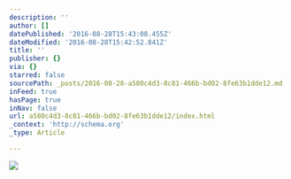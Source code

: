 ```yaml
---
description: ''
author: []
datePublished: '2016-08-28T15:43:08.455Z'
dateModified: '2016-08-28T15:42:52.841Z'
title: ''
publisher: {}
via: {}
starred: false
sourcePath: _posts/2016-08-28-a580c4d3-8c81-466b-bd02-8fe63b1dde12.md
inFeed: true
hasPage: true
inNav: false
url: a580c4d3-8c81-466b-bd02-8fe63b1dde12/index.html
_context: 'http://schema.org'
_type: Article

---
```

![](https://the-grid-user-content.s3-us-west-2.amazonaws.com/f0088879-7f8b-4c5c-94c1-6a22d6f68a5b.jpg)